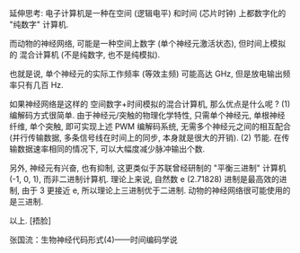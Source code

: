 延伸思考: 电子计算机是一种在空间 (逻辑电平) 和时间 (芯片时钟) 上都数字化的 "纯数字" 计算机.

而动物的神经网络, 可能是一种空间上数字 (单个神经元激活状态), 但时间上模拟的 混合计算机 (不是纯数字, 也不是纯模拟).

也就是说, 单个神经元的实际工作频率 (等效主频) 可能高达 GHz, 但是放电输出频率只有几百 Hz.

如果神经网络是这样的 空间数字+时间模拟的混合计算机, 那么优点是什么呢 ? (1) 编解码方式很简单. 由于神经元/突触的物理化学特性, 只需单个神经元, 单根神经纤维, 单个突触, 即可实现上述 PWM 编解码系统, 无需多个神经元之间的相互配合 (并行传输数据, 多条信号线在时间上的同步, 本身就是很大的开销). (2) 节能. 在传输数据速率相同的情况下, 可以大幅度减少脉冲输出个数.

另外, 神经元有兴奋, 也有抑制, 这更类似于苏联曾经研制的 "平衡三进制" 计算机 (-1, 0, 1), 而非二进制计算机. 理论上来说, 自然数 e (2.71828) 进制是最高效的进制, 由于 3 更接近 e, 所以理论上三进制优于二进制. 动物的神经网络很可能使用的是三进制.

以上. [捂脸]

张国流：生物神经代码形式(4)——时间编码学说
